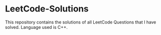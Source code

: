 # LeetCode-Solutions
This repository contains the solutions of all LeetCode Questions that I have solved. Language used is C++.




